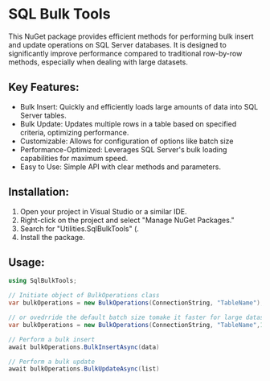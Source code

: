 <html>
<head>
</head>
<body>

<h1>SQL Bulk Tools</h1>

<p>This NuGet package provides efficient methods for performing bulk insert and update operations on SQL Server databases. It is designed to significantly improve performance compared to traditional row-by-row methods, especially when dealing with large datasets.</p>

<h2>Key Features:</h2>

<ul>
<li>Bulk Insert: Quickly and efficiently loads large amounts of data into SQL Server tables.</li>
<li>Bulk Update: Updates multiple rows in a table based on specified criteria, optimizing performance.</li>
<li>Customizable: Allows for configuration of options like batch size</li>
<li>Performance-Optimized: Leverages SQL Server's bulk loading capabilities for maximum speed.</li>
<li>Easy to Use: Simple API with clear methods and parameters.</li>
</ul>

<h2>Installation:</h2>

<ol>
<li>Open your project in Visual Studio or a similar IDE.</li>
<li>Right-click on the project and select "Manage NuGet Packages."</li>
<li>Search for "Utilities.SqlBulkTools" (.</li>
<li>Install the package.</li>
</ol>

<h2>Usage:</h2>

```csharp
using SqlBulkTools;

// Initiate object of BulkOperations class
var bulkOperations = new BulkOperations(ConnectionString, "TableName");

// or ovedrride the default batch size tomake it faster for large datasets
var bulkOperations = new BulkOperations(ConnectionString, "TableName",100000);

// Perform a bulk insert
await bulkOperations.BulkInsertAsync(data)

// Perform a bulk update
await bulkOperations.BulkUpdateAsync(list)
